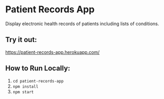 # Patient Records App
Display electronic health records of patients including lists of conditions.

## Try it out:
https://patient-records-app.herokuapp.com/

## How to Run Locally:
1. `cd patient-records-app`
2. `npm install`
3. `npm start`
